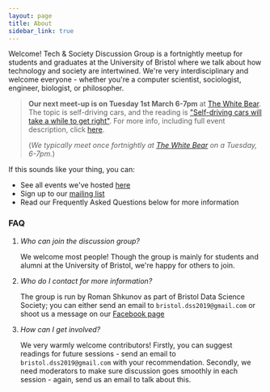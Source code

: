 ```yaml
---
layout: page
title: About
sidebar_link: true
---
```


Welcome! Tech & Society Discussion Group is a fortnightly meetup for students and graduates at the University of Bristol where we talk about how technology and society are intertwined. We're very interdisciplinary and welcome everyone - whether you're a computer scientist, sociologist, engineer, biologist, or philosopher.


> **Our next meet-up is on Tuesday 1st March 6-7pm** at [The White Bear][white-bear-fb]. The topic is self-driving cars, and the reading is ["Self-driving cars will take a while to get right"][reading-link]. For more info, including full event description, click [here][event-blog-post].
>
>  (_We typically meet once fortnightly at [The White Bear][white-bear-fb] on a Tuesday, 6-7pm._)

If this sounds like your thing, you can:

- See all events we've hosted [here](/)
- Sign up to our [mailing list][mailing-list]
- Read our Frequently Asked Questions below for more information


### FAQ

1. _Who can join the discussion group?_

    We welcome most people! Though the group is mainly for students and alumni at the University of Bristol, we're happy for others to join.

2. _Who do I contact for more information?_

    The group is run by Roman Shkunov as part of Bristol Data Science Society; you can either send an email to `bristol.dss2019@gmail.com` or shoot us a message on our [Facebook page][bdss-fb]

3. _How can I get involved?_

    We very warmly welcome contributors! Firstly, you can suggest readings for future sessions - send an email to `bristol.dss2019@gmail.com` with your recommendation. Secondly, we need moderators to make sure discussion goes smoothly in each session - again, send us an email to talk about this.

[reading-link]: https://drive.google.com/file/d/1ngi-Z9zAgCHVMs_VaO6ErgZb61oLwoqJ/view?usp=sharing
[event-blog-post]: /tech-society/discussion/2022/02/17/self-driving-cars.html
[mailing-list]: https://mailchi.mp/17e4fd7938e9/bristol-tech-society-discussion-group-sign-up
[white-bear-fb]: https://www.facebook.com/thewhitebearbristol/
[bdss-fb]: https://www.facebook.com/BristolDSS
